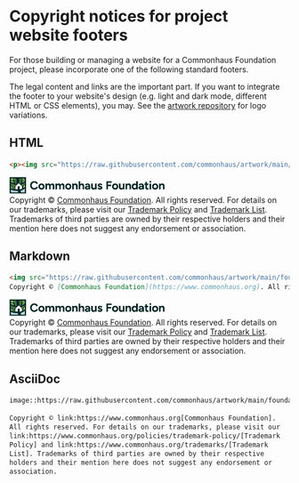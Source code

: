 # Copyright notices for project website footers

For those building or managing a website for a Commonhaus Foundation project, please incorporate one of the following standard footers.

The legal content and links are the important part. If you want to integrate the footer to your website's design (e.g. light and dark mode, different HTML or CSS elements), you may.  See the [artwork repository](https://github.com/commonhaus/artwork/tree/main/foundation/brand) for logo variations.

## HTML

```html
<p><img src="https://raw.githubusercontent.com/commonhaus/artwork/main/foundation/brand/svg/CF_logo_horizontal_single_default.svg" height="30"/><br />Copyright © <a href="https://www.commonhaus.org">Commonhaus Foundation</a>. All rights reserved. For details on our trademarks, please visit our <a href="https://www.commonhaus.org/policies/trademark-policy/">Trademark Policy</a> and <a href="https://www.commonhaus.org/trademarks/">Trademark List</a>. Trademarks of third parties are owned by their respective holders and their mention here does not suggest any endorsement or association.</p>
```
<!-- markdownlint-disable MD033 -->
<p><img src="https://raw.githubusercontent.com/commonhaus/artwork/main/foundation/brand/svg/CF_logo_horizontal_single_default.svg" height="30" alt=""/><br />Copyright © <a href="https://www.commonhaus.org">Commonhaus Foundation</a>. All rights reserved. For details on our trademarks, please visit our <a href="https://www.commonhaus.org/policies/trademark-policy/">Trademark Policy</a> and <a href="https://www.commonhaus.org/trademarks/">Trademark List</a>. Trademarks of third parties are owned by their respective holders and their mention here does not suggest any endorsement or association.</p>

## Markdown

```markdown
<img src="https://raw.githubusercontent.com/commonhaus/artwork/main/foundation/brand/svg/CF_logo_horizontal_single_default.svg" height="30" alt=""/><br />
Copyright © [Commonhaus Foundation](https://www.commonhaus.org). All rights reserved. For details on our trademarks, please visit our [Trademark Policy](https://www.commonhaus.org/policies/trademark-policy/) and [Trademark List](https://www.commonhaus.org/trademarks/). Trademarks of third parties are owned by their respective holders and their mention here does not suggest any endorsement or association.
```

<!-- markdownlint-disable MD033 -->
<img src="https://raw.githubusercontent.com/commonhaus/artwork/main/foundation/brand/svg/CF_logo_horizontal_single_default.svg" height="30" alt=""/><br />
Copyright © [Commonhaus Foundation](https://www.commonhaus.org). All rights reserved. For details on our trademarks, please visit our [Trademark Policy](https://www.commonhaus.org/policies/trademark-policy/) and [Trademark List](https://www.commonhaus.org/trademarks/). Trademarks of third parties are owned by their respective holders and their mention here does not suggest any endorsement or association.

## AsciiDoc

```asciidoc
image::https://raw.githubusercontent.com/commonhaus/artwork/main/foundation/brand/svg/CF_logo_horizontal_single_default.svg[height=30]

Copyright © link:https://www.commonhaus.org[Commonhaus Foundation]. All rights reserved. For details on our trademarks, please visit our link:https://www.commonhaus.org/policies/trademark-policy/[Trademark Policy] and link:https://www.commonhaus.org/trademarks/[Trademark List]. Trademarks of third parties are owned by their respective holders and their mention here does not suggest any endorsement or association.
```
